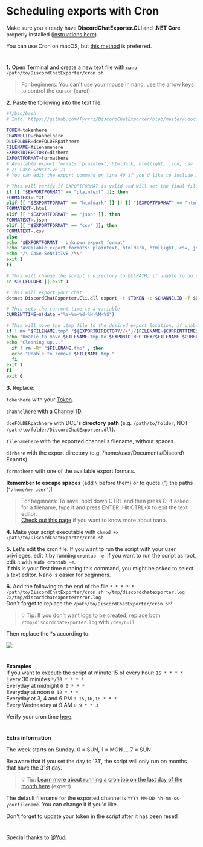 # Scheduling exports with Cron

Make sure you already have **DiscordChatExporter.CLI** and **.NET Core** properly installed ([instructions here](https://github.com/Tyrrrz/DiscordChatExporter/blob/master/.docs/Linux-usage-instructions.md)).

You can use Cron on macOS, but [this method](https://github.com/Tyrrrz/DiscordChatExporter/blob/master/.docs/Scheduling-exports-on-macOS.md) is preferred.

#

**1.** Open Terminal and create a new text file with `nano /path/to/DiscordChatExporter/cron.sh`<br/>
> For beginners: You can't use your mouse in nano, use the arrow keys to control the cursor (caret).

**2.** Paste the following into the text file:

```bash
#!/bin/bash
# Info: https://github.com/Tyrrrz/DiscordChatExporter/blob/master/.docs

TOKEN=tokenhere
CHANNELID=channelhere
DLLFOLDER=dceFOLDERpathhere
FILENAME=filenamehere
EXPORTDIRECTORY=dirhere
EXPORTFORMAT=formathere
# Available export formats: plaintext, htmldark, htmllight, json, csv
# /\ CaSe-SeNsItIvE /\
# You can edit the export command on line 40 if you'd like to include more options like date ranges and date format. You can't use partitioning (-p) with this script.

# This will verify if EXPORTFORMAT is valid and will set the final file extension according to it. If the format is invalid, the script will display a message and exit.
if [[ "$EXPORTFORMAT" == "plaintext" ]]; then
FORMATEXT=.txt
elif [[ "$EXPORTFORMAT" == "htmldark" ]] || [[ "$EXPORTFORMAT" == "htmllight" ]]; then
FORMATEXT=.html
elif [[ "$EXPORTFORMAT" == "json" ]]; then
FORMATEXT=.json
elif [[ "$EXPORTFORMAT" == "csv" ]]; then
FORMATEXT=.csv
else
echo "$EXPORTFORMAT - Unknown export format"
echo "Available export formats: plaintext, htmldark, htmllight, csv, json"
echo "/\ CaSe-SeNsItIvE /\\"
exit 1
fi

# This will change the script's directory to DLLPATH, if unable to do so, the script will exit.
cd $DLLFOLDER || exit 1

# This will export your chat
dotnet DiscordChatExporter.Cli.dll export -t $TOKEN -c $CHANNELID -f $EXPORTFORMAT -o $FILENAME.tmp

# This sets the current time to a variable
CURRENTTIME=$(date +"%Y-%m-%d-%H-%M-%S")

# This will move the .tmp file to the desired export location, if unable to do so, it will attempt to delete the .tmp file.
if ! mv "$FILENAME.tmp" "${EXPORTDIRECTORY//\"}/$FILENAME-$CURRENTTIME$FORMATEXT" ; then
echo "Unable to move $FILENAME.tmp to $EXPORTDIRECTORY/$FILENAME-$CURRENTTIME$FORMATEXT."
echo "Cleaning up..."
  if ! rm -Rf "$FILENAME.tmp" ; then
  echo "Unable to remove $FILENAME.tmp."
  fi
exit 1
fi
exit 0
```

**3.** Replace:

 `tokenhere` with your [Token](https://github.com/Tyrrrz/DiscordChatExporter/blob/master/.docs/Obtaining-Token-and-Channel-IDs.md).

 `channelhere` with a [Channel ID](https://github.com/Tyrrrz/DiscordChatExporter/blob/master/.docs/Obtaining-Token-and-Channel-IDs.md).

 `dceFOLDERpathhere` with DCE's **directory path** (e.g. `/path/to/folder`, NOT `/path/to/folder/DiscordChatExporter.dll`).

 `filenamehere` with the exported channel's filename, without spaces.

 `dirhere` with the export directory (e.g. /home/user/Documents/Discord\ Exports).

 `formathere` with one of the available export formats.

**Remember to escape spaces** (add `\` before them) or to quote (") the paths (`"/home/my user"`)!<br/>

> For beginners: To save, hold down CTRL and then press O, if asked for a filename, type it and press ENTER. Hit CTRL+X to exit the text editor.<br/>
[Check out this page](https://wiki.gentoo.org/wiki/Nano/Basics_Guide) if you want to know more about nano.

**4.** Make your script executable with `chmod +x /path/to/DiscordChatExporter/cron.sh`

**5.** Let's edit the cron file. If you want to run the script with your user privileges, edit it by running `crontab -e`. If you want to run the script as root, edit it with `sudo crontab -e`.<br/>
If this is your first time running this command, you might be asked to select a text editor. Nano is easier for beginners.

**6.** Add the following to the end of the file `* * * * * /path/to/DiscordChatExporter/cron.sh >/tmp/discordchatexporter.log 2>/tmp/discordchatexportererror.log`<br/>
Don't forget to replace the `/path/to/DiscordChatExporter/cron.sh`! 
> 💡 Tip: If you don't want logs to be created, replace both `/tmp/discordchatexporter.log` with `/dev/null`

Then replace the *s according to:

![](https://i.imgur.com/RY7USM6.png)

#

**Examples**<br/>
If you want to execute the script at minute 15 of every hour: `15 * * * *`<br/>
Every 30 minutes `*/30 * * * *`<br/>
Everyday at midnight `0 0 * * *`<br/>
Everyday at noon `0 12 * * *`<br/>
Everyday at 3, 4 and 6 PM `0 15,16,18 * * *`<br/>
Every Wednesday at 9 AM `0 9 * * 3`

Verify your cron time [here](https://crontab.guru).

#
**Extra information**

The week starts on Sunday. 0 = SUN, 1 = MON ... 7 = SUN.

Be aware that if you set the day to '31', the script will only run on months that have the 31st day. 
> 💡 Tip: [Learn more about running a cron job on the last day of the month here](https://stackoverflow.com/questions/6139189/cron-job-to-run-on-the-last-day-of-the-month) (expert).

The default filename for the exported channel is `YYYY-MM-DD-hh-mm-ss-yourfilename`. You can change it if you'd like.

Don't forget to update your token in the script after it has been reset!

#
Special thanks to [@Yudi](https://github.com/Yudi)